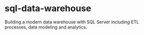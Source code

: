 # sql-data-warehouse

Building a modern data warehouse with SQL Server including ETL processes, data modeling and analytics.

